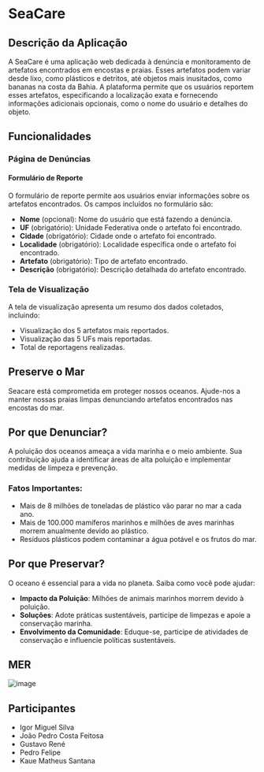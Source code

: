 # SeaCare

## Descrição da Aplicação

A SeaCare é uma aplicação web dedicada à denúncia e monitoramento de artefatos encontrados em encostas e praias. Esses artefatos podem variar desde lixo, como plásticos e detritos, até objetos mais inusitados, como bananas na costa da Bahia. A plataforma permite que os usuários reportem esses artefatos, especificando a localização exata e fornecendo informações adicionais opcionais, como o nome do usuário e detalhes do objeto.

## Funcionalidades

### Página de Denúncias

#### Formulário de Reporte

O formulário de reporte permite aos usuários enviar informações sobre os artefatos encontrados. Os campos incluídos no formulário são:

- **Nome** (opcional): Nome do usuário que está fazendo a denúncia.
- **UF** (obrigatório): Unidade Federativa onde o artefato foi encontrado.
- **Cidade** (obrigatório): Cidade onde o artefato foi encontrado.
- **Localidade** (obrigatório): Localidade específica onde o artefato foi encontrado.
- **Artefato** (obrigatório): Tipo de artefato encontrado.
- **Descrição** (obrigatório): Descrição detalhada do artefato encontrado.

### Tela de Visualização

A tela de visualização apresenta um resumo dos dados coletados, incluindo:

- Visualização dos 5 artefatos mais reportados.
- Visualização das 5 UFs mais reportadas.
- Total de reportagens realizadas.

## Preserve o Mar

Seacare está comprometida em proteger nossos oceanos. Ajude-nos a manter nossas praias limpas denunciando artefatos encontrados nas encostas do mar.

## Por que Denunciar?

A poluição dos oceanos ameaça a vida marinha e o meio ambiente. Sua contribuição ajuda a identificar áreas de alta poluição e implementar medidas de limpeza e prevenção.

### Fatos Importantes:

- Mais de 8 milhões de toneladas de plástico vão parar no mar a cada ano.
- Mais de 100.000 mamíferos marinhos e milhões de aves marinhas morrem anualmente devido ao plástico.
- Resíduos plásticos podem contaminar a água potável e os frutos do mar.

## Por que Preservar?

O oceano é essencial para a vida no planeta. Saiba como você pode ajudar:

- **Impacto da Poluição**: Milhões de animais marinhos morrem devido à poluição.
- **Soluções**: Adote práticas sustentáveis, participe de limpezas e apoie a conservação marinha.
- **Envolvimento da Comunidade**: Eduque-se, participe de atividades de conservação e influencie políticas sustentáveis.

## MER
![image](https://github.com/gustavorenedev/SeaCareGS/assets/127454671/c6e44189-fa56-4dee-9cdd-f895df8f80bf)


## Participantes

- Igor Miguel Silva
- João Pedro Costa Feitosa
- Gustavo René
- Pedro Felipe
- Kaue Matheus Santana
